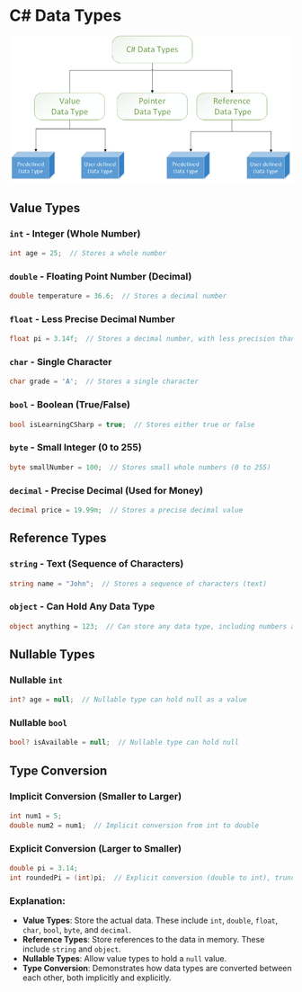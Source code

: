 # C# Data Types

![C# Logo](/images/csharpdatatypes.png)

## Value Types

### `int` - Integer (Whole Number)

```csharp
int age = 25;  // Stores a whole number
```

### `double` - Floating Point Number (Decimal)

```csharp
double temperature = 36.6;  // Stores a decimal number
```

### `float` - Less Precise Decimal Number

```csharp
float pi = 3.14f;  // Stores a decimal number, with less precision than double
```

### `char` - Single Character

```csharp
char grade = 'A';  // Stores a single character
```

### `bool` - Boolean (True/False)

```csharp
bool isLearningCSharp = true;  // Stores either true or false
```

### `byte` - Small Integer (0 to 255)

```csharp
byte smallNumber = 100;  // Stores small whole numbers (0 to 255)
```

### `decimal` - Precise Decimal (Used for Money)

```csharp
decimal price = 19.99m;  // Stores a precise decimal value
```

## Reference Types

### `string` - Text (Sequence of Characters)

```csharp
string name = "John";  // Stores a sequence of characters (text)
```

### `object` - Can Hold Any Data Type

```csharp
object anything = 123;  // Can store any data type, including numbers and text
```

## Nullable Types

### Nullable `int`

```csharp
int? age = null;  // Nullable type can hold null as a value
```

### Nullable `bool`

```csharp
bool? isAvailable = null;  // Nullable type can hold null
```

## Type Conversion

### Implicit Conversion (Smaller to Larger)

```csharp
int num1 = 5;
double num2 = num1;  // Implicit conversion from int to double
```

### Explicit Conversion (Larger to Smaller)

```csharp
double pi = 3.14;
int roundedPi = (int)pi;  // Explicit conversion (double to int), truncates decimal part
```

### Explanation:

- **Value Types**: Store the actual data. These include `int`, `double`, `float`, `char`, `bool`, `byte`, and `decimal`.
- **Reference Types**: Store references to the data in memory. These include `string` and `object`.
- **Nullable Types**: Allow value types to hold a `null` value.
- **Type Conversion**: Demonstrates how data types are converted between each other, both implicitly and explicitly.
